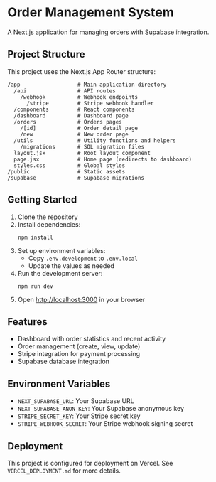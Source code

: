 # Order Management System

A Next.js application for managing orders with Supabase integration.

## Project Structure

This project uses the Next.js App Router structure:

```
/app                  # Main application directory
  /api                # API routes
    /webhook          # Webhook endpoints
      /stripe         # Stripe webhook handler
  /components         # React components
  /dashboard          # Dashboard page
  /orders             # Orders pages
    /[id]             # Order detail page
    /new              # New order page
  /utils              # Utility functions and helpers
    /migrations       # SQL migration files
  layout.jsx          # Root layout component
  page.jsx            # Home page (redirects to dashboard)
  styles.css          # Global styles
/public               # Static assets
/supabase             # Supabase migrations
```

## Getting Started

1. Clone the repository
2. Install dependencies:
   ```
   npm install
   ```
3. Set up environment variables:
   - Copy `.env.development` to `.env.local`
   - Update the values as needed
4. Run the development server:
   ```
   npm run dev
   ```
5. Open [http://localhost:3000](http://localhost:3000) in your browser

## Features

- Dashboard with order statistics and recent activity
- Order management (create, view, update)
- Stripe integration for payment processing
- Supabase database integration

## Environment Variables

- `NEXT_SUPABASE_URL`: Your Supabase URL
- `NEXT_SUPABASE_ANON_KEY`: Your Supabase anonymous key
- `STRIPE_SECRET_KEY`: Your Stripe secret key
- `STRIPE_WEBHOOK_SECRET`: Your Stripe webhook signing secret

## Deployment

This project is configured for deployment on Vercel. See `VERCEL_DEPLOYMENT.md` for more details.
